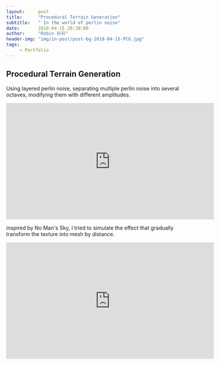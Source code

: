 ```yaml
---
layout:     post
title:      "Procedural Terrain Generation"
subtitle:   " In the world of perlin noise"
date:       2018-04-15 20:30:00
author:     "Robin 升升"
header-img: "img/in-post/post-bg-2018-04-15-PCG.jpg"
tags:
     - Portfolio
---
```


<p id = "build"></p>

##  Procedural Terrain Generation

Using layered perlin noise, separating multiple perlin noise into several octaves, modifying them with different amplitudes.  

<iframe width="560" height="315" src="https://www.youtube.com/embed/s2bTe1q4dvM?rel=0" frameborder="0" allow="autoplay; encrypted-media" allowfullscreen></iframe>

inspired by No Man's Sky, I tried to simulate the effect that gradually transform the texture into mesh by distance.

<iframe width="560" height="315" src="https://www.youtube.com/embed/5qUtjDSxQKY?rel=0" frameborder="0" allow="autoplay; encrypted-media" allowfullscreen></iframe>